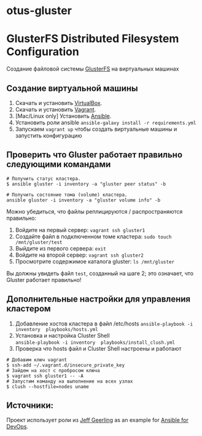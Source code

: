 # otus-gluster

# GlusterFS Distributed Filesystem Configuration

Создание файловой системы [GlusterFS](http://www.gluster.org/) на виртуальных машинах

##  Создание виртуальной машины

  1. Скачать и установить [VirtualBox](https://www.virtualbox.org/wiki/Downloads).
  2. Скачать и установить [Vagrant](http://www.vagrantup.com/downloads.html).
  3. [Mac/Linux only] Установить [Ansible](http://docs.ansible.com/ansible/latest/intro_installation.html).
  4. Установить роли ansible `ansible-galaxy install -r requirements.yml` 
  5. Запускаем `vagrant up` чтобы создать виртуальные машины и запустить конфигурацию

## Проверить что Gluster работает правильно следующими командами

    # Получить статус кластера. 
    $ ansible gluster -i inventory -a "gluster peer status" -b
    
    # Получить состояние тома (volume) кластера.
    ansible gluster -i inventory -a "gluster volume info" -b

Можно убедиться, что файлы реплицируются / распространяются правильно:

 1. Войдите на первый сервер: `vagrant ssh gluster1`
 2. Создайте файл в подключенном томе кластера: `sudo touch /mnt/gluster/test`
 3. Выйдите из первого сервера: `exit`
 4. Войдите на второй сервер: `vagrant ssh gluster2`
 5. Просмотрите содержимое каталога gluster: `ls /mnt/gluster`


Вы должны увидеть файл `test`, созданный на шаге 2; это означает, что Gluster работает правильно!

## Дополнительные настройки для управления кластером
  1. Добавление хостов кластера в файл /etc/hosts `ansible-playbook -i inventory  playbooks/hosts.yml`
  2. Установка и настройка Cluster Shell  
    `ansible-playbook -i inventory  playbooks/install_clush.yml`
  3. Проверка что hosts файл и Cluster Shell настроены и работают
    
    # Добавим ключ vagrant
    $ ssh-add ~/.vagrant.d/insecure_private_key 
    # Зайдем на хост с пробросом ключа
    $ vagrant ssh gluster1 -- -A 
    # Запустим команду на выполнение на всех узлах
    $ clush --hostfile=nodes uname

## Источники:
Проект использует роли из [Jeff Geerling](https://www.jeffgeerling.com/) as an example for [Ansible for DevOps](https://www.ansiblefordevops.com/).
